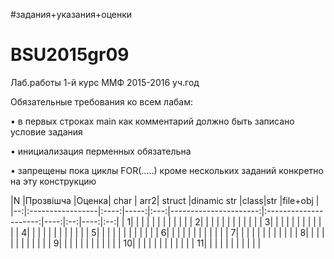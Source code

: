 #задания+указания+оценки
# BSU2015gr09
Лаб.работы 1-й курс ММФ 2015-2016 уч.год

Обязательные требования ко всем лабам:

• в первых строках main как комментарий должно быть записано условие задания

• инициализация перменных обязательна

• запрещены пока циклы FOR(.....) кроме нескольких заданий конкретно на эту конструкцию 

|N  |Прозвішча         |Оценка| char | arr2|     struct            |dinamic str            |class|str |file+obj  |
|--:|:-----------------|:----:|-----:|:---:|----------------------:|:---------------------:|----:|:--:|----:|:--:|
|  1|                  |      |      |     |                       |                       |     |    |     |    |
|  2|                  |      |      |     |                       |                       |     |    |     |    |
|  3|                  |      |      |     |                       |                       |     |    |     |    |
|  4|                  |      |      |     |                       |                       |     |    |     |    |
|  5|                  |      |      |     |                       |                       |     |    |     |    |
|  6|                  |      |      |     |                       |                       |     |    |     |    |
|  7|                  |      |      |     |                       |                       |     |    |     |    |
|  8|                  |      |      |     |                       |                       |     |    |     |    |
|  9|                  |      |      |     |                       |                       |     |    |     |    |
| 10|                  |      |      |     |                       |                       |     |    |     |    | 
| 11|                  |      |      |     |                       |                       |     |    |     |    |
